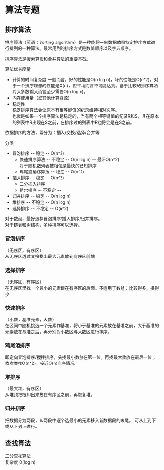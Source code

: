 # 算法专题

## 排序算法
排序算法（英语：Sorting algorithm）是一种能将一串数据依照特定排序方式进行排列的一种算法。最常用到的排序方式是数值顺序以及字典顺序。

排序算法是搜索算法和合并算法的重要基石。

算法优劣度量 
+ 计算的时间复杂度
一般而言，好的性能是O(n log n)，坏的性能是O(n^2)。对于一个排序理想的性能是O(n)，但平均而言不可能达到。基于比较的排序算法对大多数输入而言至少需要O(n log n)。
+ 内存使用量（或其他计算资源）  
+ 稳定性  
稳定排序算法会让原本有相等键值的纪录维持相对次序。  
也就是如果一个排序算法是稳定的，当有两个相等键值的纪录R和S，且在原本的列表中R出现在S之前，在排序过的列表中R也将会是在S之前。

依据排序的方法，常分为：插入/交换/选择/合并等
    
分类  
+ 冒泡排序 -- 稳定 -- O(n^2)  
    + 快速排序算法 -- 不稳定 -- O(n log n) -- 最坏O(n^2)  
        对于随机数列表被相信是最快的已知排序
    + 鸡尾酒排序算法 -- 稳定 -- O(n^2)
+ 插入排序 -- 稳定 -- O(n^2)
    + 二分插入排序
    + 希尔排序 -- 不稳定 -- 
+ 归并排序 -- 稳定 -- O(n log n)
+ 堆排序 -- 不稳定 -- O(n log n)
+ 选择排序 -- 不稳定 -- O(n^2)

对于数组，最好选择冒泡排序/插入排序/归并排序。  
对于链表和树结构，多种排序可以选择。  

### 冒泡排序
（无序区，有序区）  
从无序区透过交换找出最大元素放到有序区前端

### 选择排序
（无序区，有序区）  
在无序区里找一个最小的元素跟在有序区的后面。不适用于数组：比较得多，换得少

### 快速排序
（小数，基准元素，大数）  
在区间中随机挑选一个元素作基准，将小于基准的元素放在基准之前，大于基准的元素放在基准之后，再分别对小数区与大数区进行排序。

### 鸡尾酒排序
即定向冒泡排序/搅拌排序，先找最小数放在第一位，再找最大数放在最后一位；依次类推O(n^2)，接近O(n)有序情况

### 堆排序
（最大堆，有序区）  
从堆顶把根卸出来放在有序区之前，再恢复堆。

### 归并排序
把数据分为两段，从两段中逐个选最小的元素移入新数据段的末尾。
可从上到下或从下到上进行。

## 查找算法
二分查找算法  
复杂度 O(log n)